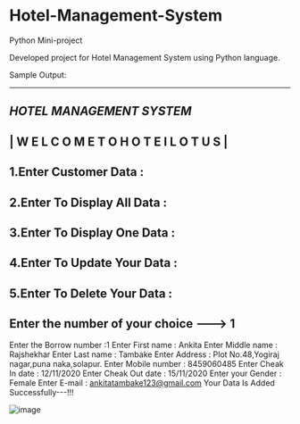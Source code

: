 # Hotel-Management-System
Python Mini-project

Developed project for Hotel Management System using Python language.

Sample Output:

-----------------------------------------------------
***************HOTEL MANAGEMENT SYSTEM***************
-----------------------------------------------------
| W E L C O M E    T O    H O T E l    L O T U S |
-----------------------------------------------------
1.Enter Customer Data :
--------------------------------
2.Enter To Display All Data :
--------------------------------
3.Enter To Display One Data :
--------------------------------
4.Enter To Update Your Data :
--------------------------------
5.Enter To Delete Your Data :
--------------------------------
Enter the number of your choice --->  1
--------------------------------
Enter the Borrow number  :1
Enter First name         : Ankita
Enter Middle name        : Rajshekhar 
Enter Last name          : Tambake
Enter Address            : Plot No.48,Yogiraj nagar,puna naka,solapur.
Enter Mobile number      : 8459060485
Enter Cheak In date      : 12/11/2020
Enter Cheak Out date     : 15/11/2020
Enter your Gender        : Female
Enter E-mail             : ankitatambake123@gmail.com
Your Data Is Added Successfully---!!!

![image](https://user-images.githubusercontent.com/79084462/177005565-d231722a-ee13-4b9d-9739-e6e8edc3d4b7.png)
